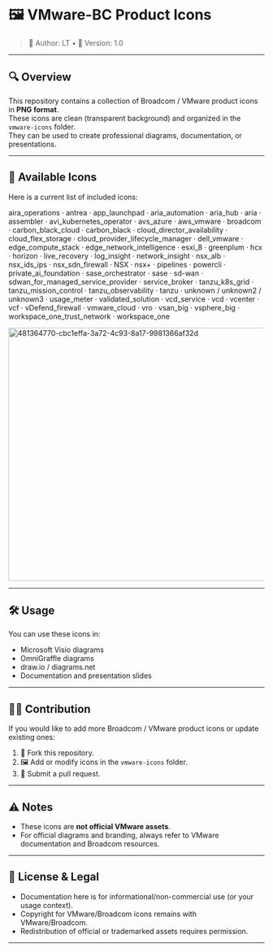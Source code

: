 # 🖼️ VMware-BC Product Icons

> 👤 Author: LT • 📝 Version: 1.0

---

## 🔍 Overview

This repository contains a collection of Broadcom / VMware product icons in **PNG format**.  
These icons are clean (transparent background) and organized in the `vmware-icons` folder.  
They can be used to create professional diagrams, documentation, or presentations.

---

## 📂 Available Icons

Here is a current list of included icons:

aira_operations · antrea · app_launchpad · aria_automation · aria_hub · aria · assembler · avi_kubernetes_operator · avs_azure · aws_vmware · broadcom · carbon_black_cloud · carbon_black · cloud_director_availability · cloud_flex_storage · cloud_provider_lifecycle_manager · dell_vmware · edge_compute_stack · edge_network_intelligence · esxi_8 · greenplum · hcx · horizon · live_recovery · log_insight · network_insight · nsx_alb · nsx_ids_ips · nsx_sdn_firewall · NSX · nsx+ · pipelines · powercli · private_ai_foundation · sase_orchestrator · sase · sd-wan · sdwan_for_managed_service_provider · service_broker · tanzu_k8s_grid · tanzu_mission_control · tanzu_observability · tanzu · unknown / unknown2 / unknown3 · usage_meter · validated_solution · vcd_service · vcd · vcenter · vcf · vDefend_firewall · vmware_cloud · vro · vsan_big · vsphere_big · workspace_one_trust_network · workspace_one

<img width="778" height="498" alt="481364770-cbc1effa-3a72-4c93-8a17-9981366af32d" src="https://github.com/user-attachments/assets/a57ff779-abf8-4a75-8611-f8a2f57cb377" />

---

## 🛠️ Usage

You can use these icons in:

- Microsoft Visio diagrams  
- OmniGraffle diagrams  
- draw.io / diagrams.net  
- Documentation and presentation slides  

---

## 🙋‍♂️ Contribution

If you would like to add more Broadcom / VMware product icons or update existing ones:

1. 🍴 Fork this repository.  
2. 🖼️ Add or modify icons in the `vmware-icons` folder.  
3. 🔀 Submit a pull request.

---

## ⚠️ Notes

- These icons are **not official VMware assets**.  
- For official diagrams and branding, always refer to VMware documentation and Broadcom resources.  

---

## 📜 License & Legal

- Documentation here is for informational/non-commercial use (or your usage context).  
- Copyright for VMware/Broadcom icons remains with VMware/Broadcom.  
- Redistribution of official or trademarked assets requires permission.

---
